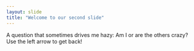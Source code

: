 ```yaml
---
layout: slide
title: "Welcome to our second slide"
---
```

A question that sometimes drives me hazy: Am I or are the others crazy?
Use the left arrow to get back!
